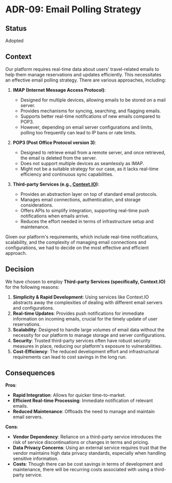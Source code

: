 # ADR-09: Email Polling Strategy

## Status

Adopted

## Context

Our platform requires real-time data about users’ travel-related emails to help them manage reservations and updates efficiently. This necessitates an effective email polling strategy. There are various approaches, including:

1. **IMAP (Internet Message Access Protocol)**:
    - Designed for multiple devices, allowing emails to be stored on a mail server.
    - Provides mechanisms for syncing, searching, and flagging emails.
    - Supports better real-time notifications of new emails compared to POP3.
    - However, depending on email server configurations and limits, polling too frequently can lead to IP bans or rate limits.

2. **POP3 (Post Office Protocol version 3)**:
    - Designed to retrieve email from a remote server, and once retrieved, the email is deleted from the server.
    - Does not support multiple devices as seamlessly as IMAP.
    - Might not be a suitable strategy for our case, as it lacks real-time efficiency and continuous sync capabilities.

3. **Third-party Services (e.g., [Context.IO](https://context.io/))**:
    - Provides an abstraction layer on top of standard email protocols.
    - Manages email connections, authentication, and storage considerations.
    - Offers APIs to simplify integration, supporting real-time push notifications when emails arrive.
    - Reduces the effort needed in terms of infrastructure setup and maintenance.

Given our platform's requirements, which include real-time notifications, scalability, and the complexity of managing email connections and configurations, we had to decide on the most effective and efficient approach.

## Decision

We have chosen to employ **Third-party Services (specifically, Context.IO)** for the following reasons:

1. **Simplicity & Rapid Development**: Using services like Context.IO abstracts away the complexities of dealing with different email servers and configurations.
2. **Real-time Updates**: Provides push notifications for immediate information on incoming emails, crucial for the timely update of user reservations.
3. **Scalability**: Designed to handle large volumes of email data without the necessity for our platform to manage storage and server configurations.
4. **Security**: Trusted third-party services often have robust security measures in place, reducing our platform's exposure to vulnerabilities.
5. **Cost-Efficiency**: The reduced development effort and infrastructural requirements can lead to cost savings in the long run.

## Consequences

**Pros**:

- **Rapid Integration**: Allows for quicker time-to-market.
- **Efficient Real-time Processing**: Immediate notification of relevant emails.
- **Reduced Maintenance**: Offloads the need to manage and maintain email servers.

**Cons**:

- **Vendor Dependency**: Reliance on a third-party service introduces the risk of service discontinuations or changes in terms and pricing.
- **Data Privacy Concerns**: Using an external service requires trust that the vendor maintains high data privacy standards, especially when handling sensitive information.
- **Costs**: Though there can be cost savings in terms of development and maintenance, there will be recurring costs associated with using a third-party service.
